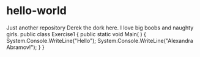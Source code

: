 # hello-world
Just another repository
Derek the dork here.
I love big boobs and naughty girls.
public class Exercise1
{
    public static void Main( )
    {
         System.Console.WriteLine("Hello");
         System.Console.WriteLine("Alexandra Abramov!");
    }
}
